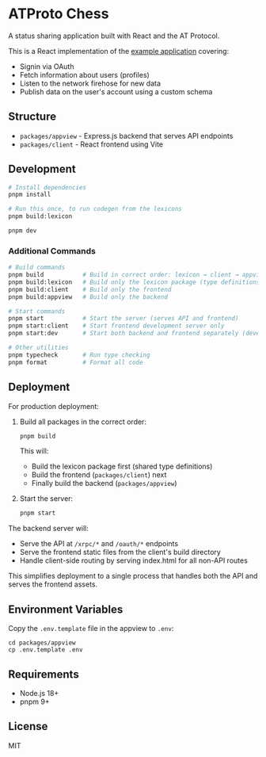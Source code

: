 # ATProto Chess

A status sharing application built with React and the AT Protocol.

This is a React implementation of the [example application](https://atproto.com/guides/applications) covering:

- Signin via OAuth
- Fetch information about users (profiles)
- Listen to the network firehose for new data
- Publish data on the user's account using a custom schema

## Structure

- `packages/appview` - Express.js backend that serves API endpoints
- `packages/client` - React frontend using Vite

## Development

```bash
# Install dependencies
pnpm install

# Run this once, to run codegen from the lexicons
pnpm build:lexicon

pnpm dev
```

### Additional Commands

```bash
# Build commands
pnpm build           # Build in correct order: lexicon → client → appview
pnpm build:lexicon   # Build only the lexicon package (type definitions)
pnpm build:client    # Build only the frontend
pnpm build:appview   # Build only the backend

# Start commands
pnpm start           # Start the server (serves API and frontend)
pnpm start:client    # Start frontend development server only
pnpm start:dev       # Start both backend and frontend separately (development only)

# Other utilities
pnpm typecheck       # Run type checking
pnpm format          # Format all code
```

## Deployment

For production deployment:

1. Build all packages in the correct order:

   ```bash
   pnpm build
   ```

   This will:

   - Build the lexicon package first (shared type definitions)
   - Build the frontend (`packages/client`) next
   - Finally build the backend (`packages/appview`)

2. Start the server:
   ```bash
   pnpm start
   ```

The backend server will:

- Serve the API at `/xrpc/*` and `/oauth/*` endpoints
- Serve the frontend static files from the client's build directory
- Handle client-side routing by serving index.html for all non-API routes

This simplifies deployment to a single process that handles both the API and serves the frontend assets.

## Environment Variables

Copy the `.env.template` file in the appview to `.env`:

```
cd packages/appview
cp .env.template .env
```

## Requirements

- Node.js 18+
- pnpm 9+

## License

MIT
